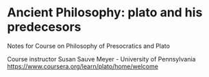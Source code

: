 # Ancient Philosophy: plato and his predecesors 
Notes for Course on Philosophy of Presocratics and Plato

Course instructor Susan Sauve Meyer - University of Pennsylvania
https://www.coursera.org/learn/plato/home/welcome
